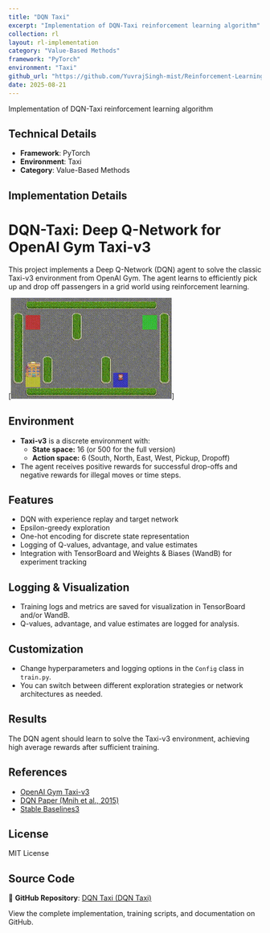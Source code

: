 ```yaml
---
title: "DQN Taxi"
excerpt: "Implementation of DQN-Taxi reinforcement learning algorithm"
collection: rl
layout: rl-implementation
category: "Value-Based Methods"
framework: "PyTorch"
environment: "Taxi"
github_url: "https://github.com/YuvrajSingh-mist/Reinforcement-Learning/tree/master/DQN-Taxi"
date: 2025-08-21
---
```



Implementation of DQN-Taxi reinforcement learning algorithm

## Technical Details
- **Framework**: PyTorch
- **Environment**: Taxi
- **Category**: Value-Based Methods

## Implementation Details

# DQN-Taxi: Deep Q-Network for OpenAI Gym Taxi-v3

This project implements a Deep Q-Network (DQN) agent to solve the classic Taxi-v3 environment from OpenAI Gym. The agent learns to efficiently pick up and drop off passengers in a grid world using reinforcement learning.

[![Taxi-v3 Demo](https://raw.githubusercontent.com/YuvrajSingh-mist/Reinforcement-Learning/master/DQN-Taxi/images/output.gif)]

## Environment
- **Taxi-v3** is a discrete environment with:
  - **State space:** 16 (or 500 for the full version)
  - **Action space:** 6 (South, North, East, West, Pickup, Dropoff)
- The agent receives positive rewards for successful drop-offs and negative rewards for illegal moves or time steps.

## Features
- DQN with experience replay and target network
- Epsilon-greedy exploration
- One-hot encoding for discrete state representation
- Logging of Q-values, advantage, and value estimates
- Integration with TensorBoard and Weights & Biases (WandB) for experiment tracking


## Logging & Visualization
- Training logs and metrics are saved for visualization in TensorBoard and/or WandB.
- Q-values, advantage, and value estimates are logged for analysis.

## Customization
- Change hyperparameters and logging options in the `Config` class in `train.py`.
- You can switch between different exploration strategies or network architectures as needed.

## Results
The DQN agent should learn to solve the Taxi-v3 environment, achieving high average rewards after sufficient training.

## References
- [OpenAI Gym Taxi-v3](https://www.gymlibrary.dev/environments/toy_text/taxi/)
- [DQN Paper (Mnih et al., 2015)](https://www.nature.com/articles/nature14236)
- [Stable Baselines3](https://stable-baselines3.readthedocs.io/)

## License
MIT License


## Source Code
📁 **GitHub Repository**: [DQN Taxi (DQN Taxi)](https://github.com/YuvrajSingh-mist/Reinforcement-Learning/tree/master/DQN-Taxi)

View the complete implementation, training scripts, and documentation on GitHub.
